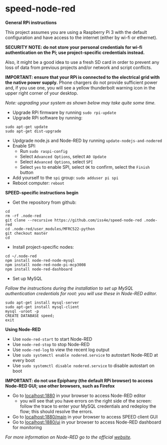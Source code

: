 # speed-node-red

**General RPi instructions**

This project assumes you are using a Raspberry Pi 3 with the default configuration and
have access to the internet (either by wi-fi or ethernet).

**SECURITY NOTE: do not store your personal credentials for wi-fi authentication on the Pi; use project-specific credentials instead.**

Also, it might be a good idea to use a fresh SD card in order to prevent
any loss of data from previous projects and/or network and script conflicts.

**IMPORTANT: ensure that your RPi is connected to the electrical grid with the native power supply.**
Phone chargers do not provide sufficient power and, if you use one, you will see a yellow thunderbolt
warning icon in the upper right corner of your desktop.

*Note: upgrading your system as shown below may take quite some time.*

* Upgrade RPi firmware by running `sudo rpi-update`
* Upgrade RPi software by running:
```
sudo apt-get update
sudo apt-get dist-upgrade
```

* Updgrade node.js and Node-RED by running ``update-nodejs-and-nodered``
* Enable SPI:
  * Run `sudo raspi-config`
  * Select `Advanced Options`, select `A0 Update`
  * Select `Advanced Options`, select `SPI`
  * Select `yes` to enable SPI, select `OK` to confirm, select the `Finish` button
* Add yourself to the `spi` group: `sudo adduser pi spi`
* Reboot computer: `reboot`

**SPEED-specific instructions begin**

* Get the repository from github:
```
cd
rm -rf .node-red
git clone --recursive https://github.com/iss4e/speed-node-red .node-red
cd .node-red/user_modules/MFRC522-python
git checkout master
cd
```

* Install project-specific nodes:
```
cd ~/.node-red
npm install node-red-node-mysql
npm install node-red-node-pi-mcp3008
npm install node-red-dashboard
```

* Set up MySQL

*Follow the instructions during the installation to set up MySQL authentication credentials for root:
you will use these in Node-RED editor.*

```
sudo apt-get install mysql-server
sudo apt-get install mysql-client
mysql -uroot -p
CREATE DATABASE speed;
exit
```

**Using Node-RED**
* Use `node-red-start` to start Node-RED
* Use `node-red-stop` to stop Node-RED
* Use `node-red-log` to view the recent log output
* Use `sudo systemctl enable nodered.service` to autostart Node-RED at every boot
* Use `sudo systemctl disable nodered.service` to disable autostart on boot

**IMPORTANT: do not use Epiphany (the default RPi browser) to access Node-RED GUI; use other browsers, such as Firefox**
* Go to [localhost:1880](http://localhost:1880) in your browser to access Node-RED editor
  * you will see that you have errors on the right side of the screen: follow the trace to enter your MySQL credentials and redeploy the flow; this should resolve the errors.
* Go to [localhost:1880/main](http://localhost:1880/main) in your browser to access SPEED client GUI
* Go to [localhost:1880/ui](http://localhost:1880/ui) in your browser to access Node-RED dashboard for monitoring

*For more information on Node-RED go to the official [website](https://nodered.org/).*
